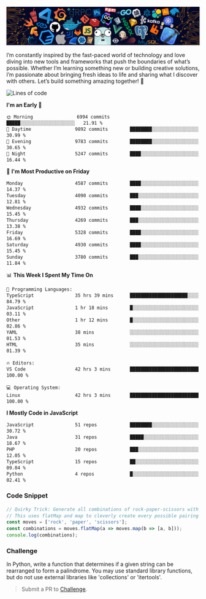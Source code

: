 ![](https://github.com/0x3EF8/0x3EF8/raw/main/images/header_.png)

I’m constantly inspired by the fast-paced world of technology and love diving into new tools and frameworks that push the boundaries of what’s possible. Whether I’m learning something new or building creative solutions, I’m passionate about bringing fresh ideas to life and sharing what I discover with others. Let’s build something amazing together! 🚀

<!--START_SECTION:header-->
![Lines of code](https://img.shields.io/badge/From%20Hello%20World%20I%27ve%20Written-23.0%20million%20lines%20of%20code-blue)

**I'm an Early 🐤** 

```text
🌞 Morning                6994 commits        █████░░░░░░░░░░░░░░░░░░░░   21.91 % 
🌆 Daytime                9892 commits        ████████░░░░░░░░░░░░░░░░░   30.99 % 
🌃 Evening                9783 commits        ████████░░░░░░░░░░░░░░░░░   30.65 % 
🌙 Night                  5247 commits        ████░░░░░░░░░░░░░░░░░░░░░   16.44 % 
```
📅 **I'm Most Productive on Friday** 

```text
Monday                   4587 commits        ████░░░░░░░░░░░░░░░░░░░░░   14.37 % 
Tuesday                  4090 commits        ███░░░░░░░░░░░░░░░░░░░░░░   12.81 % 
Wednesday                4932 commits        ████░░░░░░░░░░░░░░░░░░░░░   15.45 % 
Thursday                 4269 commits        ███░░░░░░░░░░░░░░░░░░░░░░   13.38 % 
Friday                   5328 commits        ████░░░░░░░░░░░░░░░░░░░░░   16.69 % 
Saturday                 4930 commits        ████░░░░░░░░░░░░░░░░░░░░░   15.45 % 
Sunday                   3780 commits        ███░░░░░░░░░░░░░░░░░░░░░░   11.84 % 
```


📊 **This Week I Spent My Time On** 

```text
💬 Programming Languages: 
TypeScript               35 hrs 39 mins      █████████████████████░░░░   84.79 % 
JavaScript               1 hr 18 mins        █░░░░░░░░░░░░░░░░░░░░░░░░   03.11 % 
Other                    1 hr 12 mins        █░░░░░░░░░░░░░░░░░░░░░░░░   02.86 % 
YAML                     38 mins             ░░░░░░░░░░░░░░░░░░░░░░░░░   01.53 % 
HTML                     35 mins             ░░░░░░░░░░░░░░░░░░░░░░░░░   01.39 % 

🔥 Editors: 
VS Code                  42 hrs 3 mins       █████████████████████████   100.00 % 

💻 Operating System: 
Linux                    42 hrs 3 mins       █████████████████████████   100.00 % 
```

**I Mostly Code in JavaScript** 

```text
JavaScript               51 repos            ████████░░░░░░░░░░░░░░░░░   30.72 % 
Java                     31 repos            █████░░░░░░░░░░░░░░░░░░░░   18.67 % 
PHP                      20 repos            ███░░░░░░░░░░░░░░░░░░░░░░   12.05 % 
TypeScript               15 repos            ██░░░░░░░░░░░░░░░░░░░░░░░   09.04 % 
Python                   4 repos             █░░░░░░░░░░░░░░░░░░░░░░░░   02.41 % 
```




<!--END_SECTION:header-->

<!--START_SECTION:footer-->
### Code Snippet
```js
// Quirky Trick: Generate all combinations of rock-paper-scissors with a one-liner (JavaScript)
// This uses flatMap and map to cleverly create every possible pairing between players.
const moves = ['rock', 'paper', 'scissors'];
const combinations = moves.flatMap(a => moves.map(b => [a, b]));
console.log(combinations);
```
### Challenge
In Python, write a function that determines if a given string can be rearranged to form a palindrome. You may use standard library functions, but do not use external libraries like 'collections' or 'itertools'.
<!--END_SECTION:footer-->
> Submit a PR to [Challenge](https://github.com/mrepol742/challenge/fork).
